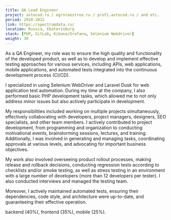 ```yaml
---
title: QA Lead Engineer
project: avtocod.ru / egrnreestroo.ru / profi.avtocod.ru / and etc.
period: 2018-2022
link: https://spectrumdata.ru/
location: Russia, Ekaterinburg
stack: [PHP, GitLab, Kibana/Grafana, Selenium Webdriver]
weight: 30
---
```


As a QA Engineer, my role was to ensure the high quality and functionality of the developed product, as well as to develop and implement effective testing approaches for various services, including APIs, web applications, mobile applications, and automated tests integrated into the continuous development process (CI/CD).

I specialized in using Selenium WebDriver and Laravel Dusk for web application test automation. During my time at the company, I also performed basic PHP development tasks, which allowed me to not only address minor issues but also actively participate in development.

My responsibilities included working on multiple projects simultaneously, effectively collaborating with developers, project managers, designers, SEO specialists, and other team members. I actively contributed to project development, from programming and organization to conducting motivational events, brainstorming sessions, lectures, and training. Additionally, I was involved in generating and managing tasks, coordinating approvals at various levels, and advocating for important business objectives.

My work also involved overseeing product rollout processes, making release and rollback decisions, conducting regression tests according to checklists and/or smoke testing, as well as stress testing in an environment with a large number of developers (more than 12 developers per tester). I also conducted interviews and managed the testing team.

Moreover, I actively maintained automated tests, ensuring their dependencies, code style, and architecture were up-to-date, and guaranteeing their effective operation.

backend (40%), frontend (35%), mobile (25%).